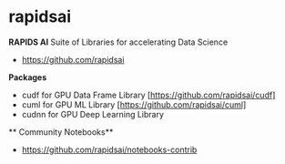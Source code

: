 # rapidsai

**RAPIDS AI**
Suite of Libraries for accelerating Data Science
- https://github.com/rapidsai

**Packages**
- cudf for GPU Data Frame Library [https://github.com/rapidsai/cudf]
- cuml for GPU ML Library [https://github.com/rapidsai/cuml]
- cudnn for GPU Deep Learning Library

** Community Notebooks**
- https://github.com/rapidsai/notebooks-contrib

